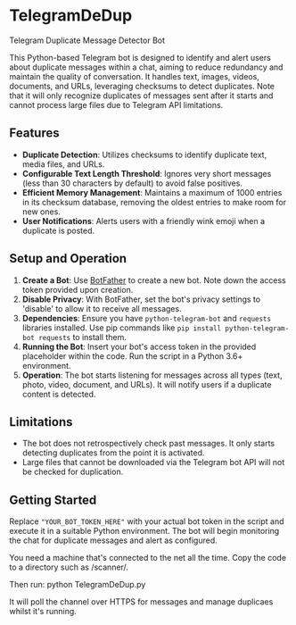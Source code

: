 # TelegramDeDup

Telegram Duplicate Message Detector Bot

This Python-based Telegram bot is designed to identify and alert users about duplicate messages within a chat, aiming to reduce redundancy and maintain the quality of conversation. It handles text, images, videos, documents, and URLs, leveraging checksums to detect duplicates. Note that it will only recognize duplicates of messages sent after it starts and cannot process large files due to Telegram API limitations.

## Features

- **Duplicate Detection**: Utilizes checksums to identify duplicate text, media files, and URLs.
- **Configurable Text Length Threshold**: Ignores very short messages (less than 30 characters by default) to avoid false positives.
- **Efficient Memory Management**: Maintains a maximum of 1000 entries in its checksum database, removing the oldest entries to make room for new ones.
- **User Notifications**: Alerts users with a friendly wink emoji when a duplicate is posted.

## Setup and Operation

1. **Create a Bot**: Use [BotFather](https://t.me/botfather) to create a new bot. Note down the access token provided upon creation.
2. **Disable Privacy**: With BotFather, set the bot's privacy settings to 'disable' to allow it to receive all messages.
3. **Dependencies**: Ensure you have `python-telegram-bot` and `requests` libraries installed. Use pip commands like `pip install python-telegram-bot requests` to install them.
4. **Running the Bot**: Insert your bot's access token in the provided placeholder within the code. Run the script in a Python 3.6+ environment.
5. **Operation**: The bot starts listening for messages across all types (text, photo, video, document, and URLs). It will notify users if a duplicate content is detected.

## Limitations

- The bot does not retrospectively check past messages. It only starts detecting duplicates from the point it is activated.
- Large files that cannot be downloaded via the Telegram bot API will not be checked for duplication.

## Getting Started

Replace `"YOUR_BOT_TOKEN_HERE"` with your actual bot token in the script and execute it in a suitable Python environment. The bot will begin monitoring the chat for duplicate messages and alert as configured.

You need a machine that's connected to the net all the time. Copy the code to a directory such as /scanner/. 

Then run: python TelegramDeDup.py

It will poll the channel over HTTPS for messages and manage duplicaes whilst it's running.

